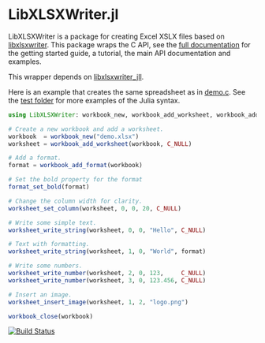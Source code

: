 # LibXLSXWriter.jl

LibXLSXWriter is a package for creating Excel XSLX files based on  [libxlsxwriter](https://github.com/jmcnamara/libxlsxwriter).  This package wraps the C API, see the [full documentation](http://libxlsxwriter.github.io/) for the getting started guide, a tutorial, the main API documentation and examples.

This wrapper depends on [libxlsxwriter_jll](https://github.com/JuliaBinaryWrappers/libxlsxwriter_jll.jl).

Here is an example that creates the same spreadsheet as in [demo.c](https://github.com/jmcnamara/libxlsxwriter/blob/main/examples/demo.c
).  See the [test folder](https://github.com/jaakkor2/LibXLSXWriter.jl/tree/master/test) for more examples of the Julia syntax.
```julia
using LibXLSXWriter: workbook_new, workbook_add_worksheet, workbook_add_format, format_set_bold, worksheet_set_column, worksheet_write_string, worksheet_write_number, worksheet_insert_image, workbook_close

# Create a new workbook and add a worksheet.
workbook  = workbook_new("demo.xlsx")
worksheet = workbook_add_worksheet(workbook, C_NULL)

# Add a format.
format = workbook_add_format(workbook)

# Set the bold property for the format
format_set_bold(format)

# Change the column width for clarity.
worksheet_set_column(worksheet, 0, 0, 20, C_NULL)

# Write some simple text.
worksheet_write_string(worksheet, 0, 0, "Hello", C_NULL)

# Text with formatting.
worksheet_write_string(worksheet, 1, 0, "World", format)

# Write some numbers.
worksheet_write_number(worksheet, 2, 0, 123,     C_NULL)
worksheet_write_number(worksheet, 3, 0, 123.456, C_NULL)

# Insert an image.
worksheet_insert_image(worksheet, 1, 2, "logo.png")

workbook_close(workbook)
```

[![Build Status](https://github.com/jaakkor2/LibXLSXWriter.jl/actions/workflows/CI.yml/badge.svg?branch=master)](https://github.com/jaakkor2/LibXLSXWriter.jl/actions/workflows/CI.yml?query=branch%3Amaster)
